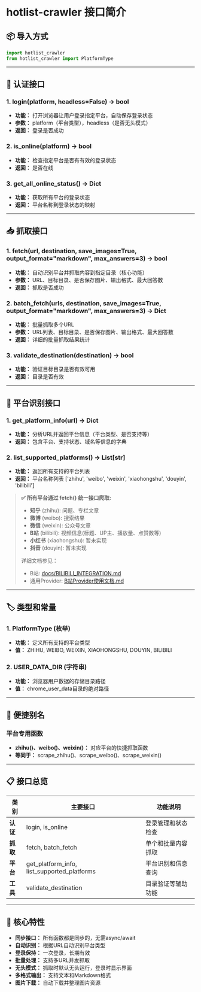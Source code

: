 # hotlist-crawler 接口简介

## 📦 导入方式
```python
import hotlist_crawler
from hotlist_crawler import PlatformType
```

---

## 🔐 认证接口

### 1. login(platform, headless=False) -> bool
- **功能：** 打开浏览器让用户登录指定平台，自动保存登录状态
- **参数：** platform（平台类型），headless（是否无头模式）
- **返回：** 登录是否成功

### 2. is_online(platform) -> bool
- **功能：** 检查指定平台是否有有效的登录状态
- **返回：** 是否在线

### 3. get_all_online_status() -> Dict
- **功能：** 获取所有平台的登录状态
- **返回：** 平台名称到登录状态的映射

---

## 📥 抓取接口

### 1. fetch(url, destination, save_images=True, output_format="markdown", max_answers=3) -> bool
- **功能：** 自动识别平台并抓取内容到指定目录（核心功能）
- **参数：** URL、目标目录、是否保存图片、输出格式、最大回答数
- **返回：** 抓取是否成功

### 2. batch_fetch(urls, destination, save_images=True, output_format="markdown", max_answers=3) -> Dict
- **功能：** 批量抓取多个URL
- **参数：** URL列表、目标目录、是否保存图片、输出格式、最大回答数
- **返回：** 详细的批量抓取结果统计

### 3. validate_destination(destination) -> bool
- **功能：** 验证目标目录是否有效可用
- **返回：** 目录是否有效

---

## 🎯 平台识别接口

### 1. get_platform_info(url) -> Dict
- **功能：** 分析URL并返回平台信息（平台类型、是否支持等）
- **返回：** 包含平台、支持状态、域名等信息的字典

### 2. list_supported_platforms() -> List[str]
- **功能：** 返回所有支持的平台列表
- **返回：** 平台名称列表 ['zhihu', 'weibo', 'weixin', 'xiaohongshu', 'douyin', 'bilibili']

> **✅ 所有平台通过 fetch() 统一接口爬取:**
> - **知乎** (zhihu): 问题、专栏文章
> - **微博** (weibo): 搜索结果
> - **微信** (weixin): 公众号文章  
> - **B站** (bilibili): 视频信息(标题、UP主、播放量、点赞数等)
> - **小红书** (xiaohongshu): 暂未实现
> - **抖音** (douyin): 暂未实现
> 
> 详细文档参见：
> - B站: [docs/BILIBILI_INTEGRATION.md](./docs/BILIBILI_INTEGRATION.md)
> - 通用Provider: [B站Provider使用文档.md](./B站Provider使用文档.md)

---

## 🏷️ 类型和常量

### 1. PlatformType (枚举)
- **功能：** 定义所有支持的平台类型
- **值：** ZHIHU, WEIBO, WEIXIN, XIAOHONGSHU, DOUYIN, BILIBILI

### 2. USER_DATA_DIR (字符串)
- **功能：** 浏览器用户数据的存储目录路径
- **值：** chrome_user_data目录的绝对路径

---

## 🧩 便捷别名

### 平台专用函数
- **zhihu()、weibo()、weixin()：** 对应平台的快捷抓取函数
- **等同于：** scrape_zhihu()、scrape_weibo()、scrape_weixin()

---

## 📋 接口总览

| 类别 | 主要接口 | 功能说明 |
|------|----------|----------|
| **认证** | login, is_online | 登录管理和状态检查 |
| **抓取** | fetch, batch_fetch | 单个和批量内容抓取 |
| **平台** | get_platform_info, list_supported_platforms | 平台识别和信息查询 |
| **工具** | validate_destination | 目录验证等辅助功能 |

---

## 🌟 核心特性

- **同步接口：** 所有函数都是同步的，无需async/await
- **自动识别：** 根据URL自动识别平台类型
- **登录保持：** 一次登录，长期有效
- **批量处理：** 支持多URL并发抓取
- **无头模式：** 抓取时默认无头运行，登录时显示界面
- **多格式输出：** 支持文本和Markdown格式
- **图片下载：** 自动下载并整理图片资源